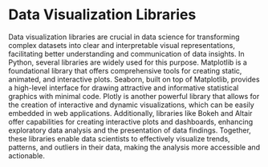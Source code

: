 # Data Visualization Libraries

Data visualization libraries are crucial in data science for transforming complex datasets into clear and interpretable visual representations, facilitating better understanding and communication of data insights. In Python, several libraries are widely used for this purpose. Matplotlib is a foundational library that offers comprehensive tools for creating static, animated, and interactive plots. Seaborn, built on top of Matplotlib, provides a high-level interface for drawing attractive and informative statistical graphics with minimal code. Plotly is another powerful library that allows for the creation of interactive and dynamic visualizations, which can be easily embedded in web applications. Additionally, libraries like Bokeh and Altair offer capabilities for creating interactive plots and dashboards, enhancing exploratory data analysis and the presentation of data findings. Together, these libraries enable data scientists to effectively visualize trends, patterns, and outliers in their data, making the analysis more accessible and actionable.
